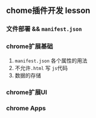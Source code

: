 ## chome插件开发 lesson

### 文件部署 && `manifest.json`


### chrome扩展基础

1. `manifest.json` 各个属性的用法
2. 不允许`.html` 写 `js`代码
3. 数据的存储

### chrome扩展UI


### chrome Apps

